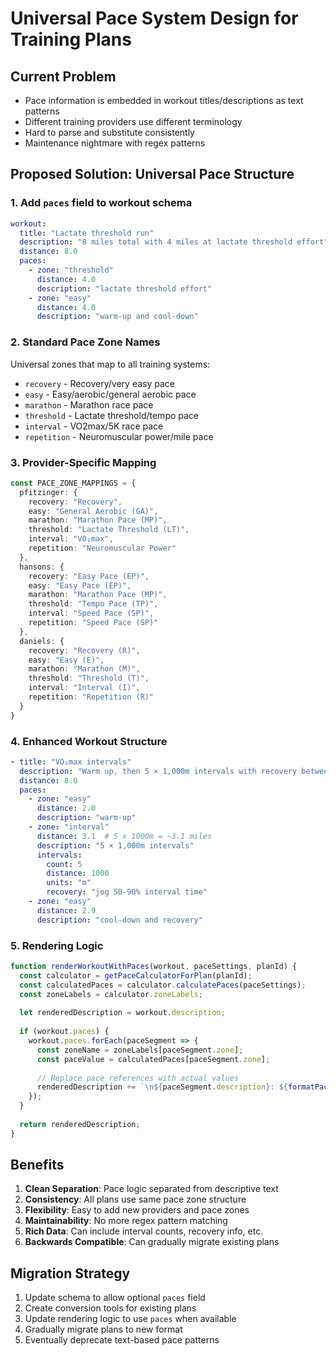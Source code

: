 # Universal Pace System Design for Training Plans

## Current Problem
- Pace information is embedded in workout titles/descriptions as text patterns
- Different training providers use different terminology
- Hard to parse and substitute consistently
- Maintenance nightmare with regex patterns

## Proposed Solution: Universal Pace Structure

### 1. Add `paces` field to workout schema

```yaml
workout:
  title: "Lactate threshold run"
  description: "8 miles total with 4 miles at lactate threshold effort"
  distance: 8.0
  paces:
    - zone: "threshold"
      distance: 4.0
      description: "lactate threshold effort"
    - zone: "easy" 
      distance: 4.0
      description: "warm-up and cool-down"
```

### 2. Standard Pace Zone Names

Universal zones that map to all training systems:
- `recovery` - Recovery/very easy pace
- `easy` - Easy/aerobic/general aerobic pace  
- `marathon` - Marathon race pace
- `threshold` - Lactate threshold/tempo pace
- `interval` - VO2max/5K race pace
- `repetition` - Neuromuscular power/mile pace

### 3. Provider-Specific Mapping

```typescript
const PACE_ZONE_MAPPINGS = {
  pfitzinger: {
    recovery: "Recovery",
    easy: "General Aerobic (GA)", 
    marathon: "Marathon Pace (MP)",
    threshold: "Lactate Threshold (LT)",
    interval: "VO₂max",
    repetition: "Neuromuscular Power"
  },
  hansons: {
    recovery: "Easy Pace (EP)",
    easy: "Easy Pace (EP)",
    marathon: "Marathon Pace (MP)", 
    threshold: "Tempo Pace (TP)",
    interval: "Speed Pace (SP)",
    repetition: "Speed Pace (SP)"
  },
  daniels: {
    recovery: "Recovery (R)",
    easy: "Easy (E)",
    marathon: "Marathon (M)",
    threshold: "Threshold (T)", 
    interval: "Interval (I)",
    repetition: "Repetition (R)"
  }
}
```

### 4. Enhanced Workout Structure

```yaml
- title: "VO₂max intervals"
  description: "Warm up, then 5 × 1,000m intervals with recovery between"
  distance: 8.0
  paces:
    - zone: "easy"
      distance: 2.0
      description: "warm-up"
    - zone: "interval" 
      distance: 3.1  # 5 x 1000m = ~3.1 miles
      description: "5 × 1,000m intervals"
      intervals:
        count: 5
        distance: 1000
        units: "m"
        recovery: "jog 50-90% interval time"
    - zone: "easy"
      distance: 2.9
      description: "cool-down and recovery"
```

### 5. Rendering Logic

```typescript
function renderWorkoutWithPaces(workout, paceSettings, planId) {
  const calculator = getPaceCalculatorForPlan(planId);
  const calculatedPaces = calculator.calculatePaces(paceSettings);
  const zoneLabels = calculator.zoneLabels;
  
  let renderedDescription = workout.description;
  
  if (workout.paces) {
    workout.paces.forEach(paceSegment => {
      const zoneName = zoneLabels[paceSegment.zone];
      const paceValue = calculatedPaces[paceSegment.zone];
      
      // Replace pace references with actual values
      renderedDescription += `\n${paceSegment.description}: ${formatPace(paceValue)} (${zoneName})`;
    });
  }
  
  return renderedDescription;
}
```

## Benefits

1. **Clean Separation**: Pace logic separated from descriptive text
2. **Consistency**: All plans use same pace zone structure  
3. **Flexibility**: Easy to add new providers and pace zones
4. **Maintainability**: No more regex pattern matching
5. **Rich Data**: Can include interval counts, recovery info, etc.
6. **Backwards Compatible**: Can gradually migrate existing plans

## Migration Strategy

1. Update schema to allow optional `paces` field
2. Create conversion tools for existing plans
3. Update rendering logic to use `paces` when available
4. Gradually migrate plans to new format
5. Eventually deprecate text-based pace patterns

